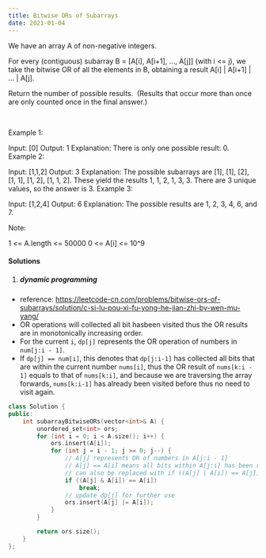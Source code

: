 ```yaml
---
title: Bitwise ORs of Subarrays
date: 2021-01-04
---
```

We have an array A of non-negative integers.

For every (contiguous) subarray B = [A[i], A[i+1], ..., A[j]] (with i <= j), we take the bitwise OR of all the elements in B, obtaining a result A[i] | A[i+1] | ... | A[j].

Return the number of possible results.  (Results that occur more than once are only counted once in the final answer.)

 

Example 1:

Input: [0]
Output: 1
Explanation: 
There is only one possible result: 0.
Example 2:

Input: [1,1,2]
Output: 3
Explanation: 
The possible subarrays are [1], [1], [2], [1, 1], [1, 2], [1, 1, 2].
These yield the results 1, 1, 2, 1, 3, 3.
There are 3 unique values, so the answer is 3.
Example 3:

Input: [1,2,4]
Output: 6
Explanation: 
The possible results are 1, 2, 3, 4, 6, and 7.
 

Note:

1 <= A.length <= 50000
0 <= A[i] <= 10^9

#### Solutions

1. ##### dynamic programming

- reference: https://leetcode-cn.com/problems/bitwise-ors-of-subarrays/solution/c-si-lu-pou-xi-fu-yong-he-jian-zhi-by-wen-mu-yang/
- OR operations will collected all bit hasbeen visited thus the OR results are in monotonically increasing order.
- For the current `i`, `dp[j]` represents the OR operation of numbers in `num[j:i - 1]`.
- If `dp[j] == num[i]`, this denotes that `dp[j:i-1]` has collected all bits that are within the current number `nums[i]`, thus the OR result of `nums[k:i - 1]` equals to that of `nums[k:i]`, and because we are traversing the array forwards, `nums[k:i-1]` has already been visited before thus no need to visit again.

```cpp
class Solution {
public:
    int subarrayBitwiseORs(vector<int>& A) {
        unordered_set<int> ors;
        for (int i = 0; i < A.size(); i++) {
            ors.insert(A[i]);
            for (int j = i - 1; j >= 0; j--) {
                // A[j] represents OR of numbers in A[j:i - 1]
                // A[j] == A[i] means all bits within A[j:i] has been recorded, thus OR of nums[k:i](k < j) would be the same as OR of nums[: i - 1] whcih is visited before.
                // can also be replaced with if ((A[j] | A[i]) == A[j])
                if ((A[j] & A[i]) == A[i])
                    break;
                // update dp[j] for further use
                ors.insert(A[j] |= A[i]);
            }
        }

        return ors.size();
    }
};
```